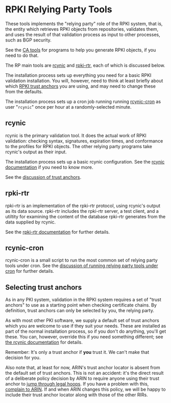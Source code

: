 # RPKI Relying Party Tools

These tools implements the "relying party" role of the RPKI system, that is,
the entity which retrieves RPKI objects from repositories, validates them, and
uses the result of that validation process as input to other processes, such
as BGP security.

See the [CA tools][CA] for programs to help you generate RPKI objects, if you
need to do that.

The RP main tools are [rcynic][RP] and [rpki-rtr][RP], each of which is
discussed below.

The installation process sets up everything you need for a basic RPKI
validation installation. You will, however, need to think at least briefly
about which [RPKI trust anchors][RP] you are using, and may need to change
these from the defaults.

The installation process sets up a cron job running running [rcynic-cron][RP]
as user "`rcynic`" once per hour at a randomly-selected minute.

## rcynic

rcynic is the primary validation tool. It does the actual work of RPKI
validation: checking syntax, signatures, expiration times, and conformance to
the profiles for RPKI objects. The other relying party programs take rcynic's
output as their input.

The installation process sets up a basic rcynic configuration. See the [rcynic
documentation][rcynic] if you need to know more.

See the [discussion of trust anchors][RP].

## rpki-rtr

rpki-rtr is an implementation of the rpki-rtr protocol, using rcynic's output
as its data source. rpki-rtr includes the rpki-rtr server, a test client, and
a utiltity for examining the content of the database rpki-rtr generates from
the data supplied by rcynic.

See the [rpki-rtr documentation][rpki-rtr] for further details.

## rcynic-cron

rcynic-cron is a small script to run the most common set of relying party
tools under cron. See the [discussion of running relying party tools under
cron][Cron] for further details.

## Selecting trust anchors

As in any PKI system, validation in the RPKI system requires a set of "trust
anchors" to use as a starting point when checking certificate chains. By
definition, trust anchors can only be selected by you, the relying party.

As with most other PKI software, we supply a default set of trust anchors
which you are welcome to use if they suit your needs. These are installed as
part of the normal installation process, so if you don't do anything, you'll
get these. You can, however, override this if you need something different;
see [the rcynic documentation][rcynic] for details.

Remember: It's only a trust anchor if **you** trust it. We can't make that
decision for you.

Also note that, at least for now, ARIN's trust anchor locator is absent from
the default set of trust anchors. This is not an accident: it's the direct
result of a deliberate policy decision by ARIN to require anyone using their
trust anchor to [jump through legal hoops][ARIN-TAL]. If you have a problem with
this, [complain to ARIN][ARIN-PPML]. If and when ARIN changes this policy, we will be
happy to include their trust anchor locator along with those of the other
RIRs.

[CA]:		11.RPKI.CA.md
[RP]:		05.RPKI.RP.md
[rcynic]:	06.RPKI.RP.rcynic.md
[rpki-rtr]:	07.RPKI.RP.rpki-rtr.md
[Cron]:		08.RPKI.RP.RunningUnderCron.md
[ARIN-TAL]:	https://www.arin.net/resources/rpki/faq.html#tal
[ARIN-PPML]:	http://lists.arin.net/mailman/listinfo/arin-ppml
